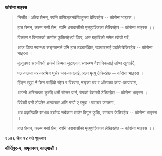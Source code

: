 **कोरोना भाइरस**

> निर्जीव ! आँखा छैनन्, रपनि वासिङ्टनदेखि हुम्ला देखिरहेछ -- कोरोना भाइरस ।
>
> हात छैनन्, कलम मसी छैन, रपनि धरावासीको मृत्युपञ्जिका लेखिरहेछ -- कोरोना भाइरस
> ।।
>
> विकास र विनासको कर्णाल फुकिरहेथ्यो विश्व, अरु ग्रहादिको समेत खोजी गर्दै,
>
> आज विश्व स्वास्थ्य सङ्गठनले पनि हात ठड्याउँदैछ, उपचारलाई पर्दाले छेकिरहेछ -- कोरोना
> भाइरस ।
>
> मृत्युउपर सञ्जीवनी छर्कने हिम्मत जुटाएका, स्वास्थ्य वैज्ञानिकलाई लोप्पा खुवाउँदै,
>
> पल-पलमा चर-चरभित्र घुसेर जन-जनलाई, अल्प मृत्यु ठेकिरहेछ -- कोरोना भाइरस ।
>
> हिंड्न खुट्टा नै किन चाहिंदो रहेछ र विश्वमा, नङ्का चर र औंलाका कापा-कापाबाट,
>
> आफ्नो अस्तित्वमा कुर्लंदै धर्ती सोत्तर पार्न, रोगको बैशाखी टेकिरहेछ -- कोरोना भाइरस
> ।
>
> विवेकी बनी टोपलेर अत्याचार अति गर्‍यौ ए मनुवा ! चराचर जगतमा,
>
> अब प्रकृतिप्रति प्रेमभाव दर्शाऊ सबैकाम छाडेर विगूल फुकि, समचार फेकिरहेछ -- कोरोना
> भाइरस ।
>
> हात छैनन्, कलम मसी छैन, रपनि धरावासीको मृत्युपञ्जिका लेखिरहेछ -- कोरोना भाइरस
> ।।

२०७६ चैत्र १४ गते शुक्रबार

**कीर्तिपुर-२, अमृतनगर, काठ्माडौं ।**
